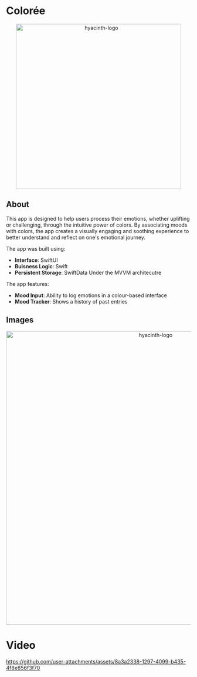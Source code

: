 # Colorée

<p align="center">
  <img width="450" alt="hyacinth-logo" src="https://github.com/user-attachments/assets/aa3679f7-a7ba-4f4e-8385-f9971ba86227">
</p>

## About
This app is designed to help users process their emotions, whether uplifting or challenging, through the intuitive power of colors. By associating moods with colors, the app creates a visually engaging and soothing experience to better understand and reflect on one's emotional journey.

The app was built using:
* **Interface**: SwiftUI
* **Buisness Logic**: Swift
* **Persistent Storage**: SwiftData
Under the MVVM architecutre

The app features:
*  **Mood Input**: Ability to log emotions in a colour-based interface
*  **Mood Tracker**: Shows a history of past entries

## Images

<p align="center">
  <img width="800" alt="hyacinth-logo" src="https://github.com/user-attachments/assets/daf5eb75-ad8e-4f23-8e1c-4d3470883c4d">
</p>

# Video

https://github.com/user-attachments/assets/8a3a2338-1297-4099-b435-4f8e856f3f70
